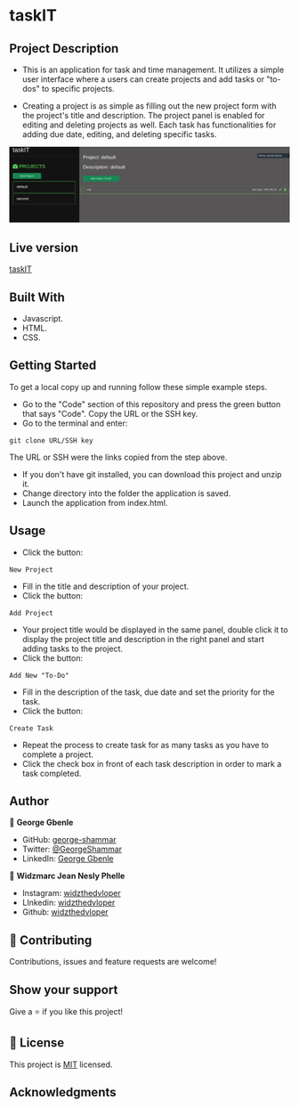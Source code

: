 # taskIT

## Project Description
- This is an application for task and time management. It utilizes a simple user interface where a users can create projects and add tasks or "to-dos" to specific projects. 

- Creating a project is as simple as filling out the new project form with the project's title and description. The project panel is enabled for editing and deleting projects as well. Each task has functionalities for adding due date, editing, and deleting specific tasks.

![screenShot](./screenShotTaskIt.png)

## Live version
[taskIT]('https://george-shammar.github.io/to-do-list/')
## Built With
- Javascript.
- HTML.
- CSS.

## Getting Started

To get a local copy up and running follow these simple example steps.

- Go to the "Code" section of this repository and press the green button that says "Code". Copy the URL or the SSH key.
- Go to the terminal and enter:
```
git clone URL/SSH key
```

The URL or SSH were the links copied from the step above.

- If you don't have git installed, you can download this project and unzip it.
- Change directory into the folder the application is saved.
- Launch the application from index.html.


## Usage
- Click the button:
```
New Project
```
- Fill in the title and description of your project.
- Click the button:
```
Add Project
```
- Your project title would be displayed in the same panel, double click it to display the project title and description in the right panel and start adding tasks to the project.
- Click the button:
```
Add New "To-Do"
```
- Fill in the description of the task, due date and set the priority for the task.
- Click the button:
```
Create Task
```
- Repeat the process to create task for as many tasks as you have to complete a project.
- Click the check box in front of each task description in order to mark a task completed.



## Author


👤 **George Gbenle**

- GitHub: [george-shammar](https://github.com/george-shammar)
- Twitter: [@GeorgeShammar](https://twitter.com/GeorgeShammar)
- LinkedIn: [George Gbenle](https://www.linkedin.com/in/georgegbenle/)
 
👤 **Widzmarc Jean Nesly Phelle**
- Instagram: [widzthedvloper](https://www.instagram.com/widzthedvloper/)
- LInkedin: [widzthedvloper](https://www.linkedin.com/in/widzmarc-jean-nesly-phelle-252a26129/)
- Github: [widzthedvloper](https://github.com/widzthedvloper)


## 🤝 Contributing

Contributions, issues and feature requests are welcome!


## Show your support

Give a ⭐️ if you like this project!


## 📝 License

This project is [MIT](LICENSE) licensed.

## Acknowledgments